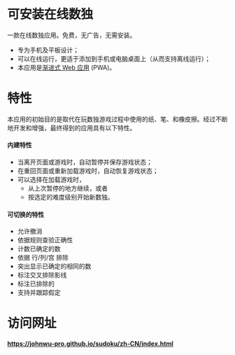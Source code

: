 # 可安装在线数独

一款在线数独应用。免费，无广告，无需安装。

+ 专为手机及平板设计；
+ 可以在线运行，更适于添加到手机或电脑桌面上（从而支持离线运行）；
+ 本应用是[渐进式 Web 应用](https://web.dev/progressive-web-apps/) (PWA)。

# 特性
本应用的初始目的是取代在玩数独游戏过程中使用的纸、笔、和橡皮擦。经过不断地开发和增强，最终得到的应用具有以下特性。

#### 内建特性
+ 当离开页面或游戏时，自动暂停并保存游戏状态；
+ 在重回页面或重新加载游戏时，自动恢复游戏状态；
+ 可以选择在加载游戏时，
  + 从上次暂停的地方继续，或者
  + 按选定的难度级别开始新数独。

#### 可切换的特性
+ 允许撤消
+ 依据规则查验正确性
+ 计数已确定的数
+ 依据 行/列/宫 排除
+ 突出显示已确定的相同的数
+ 标注交叉排除影线
+ 标注已排除的
+ 支持并跟踪假定

# 访问网址
#### https://johnwu-pro.github.io/sudoku/zh-CN/index.html
